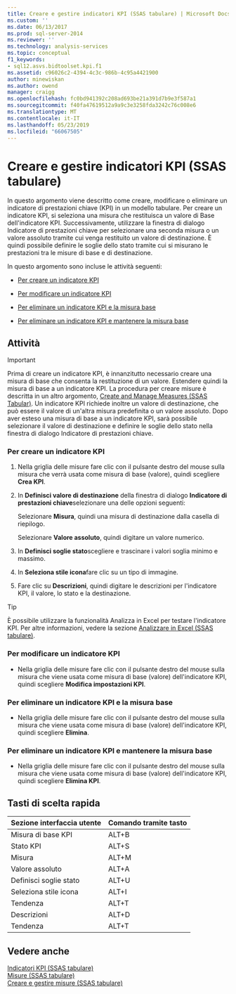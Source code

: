 ```yaml
---
title: Creare e gestire indicatori KPI (SSAS tabulare) | Microsoft Docs
ms.custom: ''
ms.date: 06/13/2017
ms.prod: sql-server-2014
ms.reviewer: ''
ms.technology: analysis-services
ms.topic: conceptual
f1_keywords:
- sql12.asvs.bidtoolset.kpi.f1
ms.assetid: c96026c2-4394-4c3c-986b-4c95a4421900
author: minewiskan
ms.author: owend
manager: craigg
ms.openlocfilehash: fc0bd941392c208ad693be21a391d7b9e3f587a1
ms.sourcegitcommit: f40fa47619512a9a9c3e3258fda3242c76c008e6
ms.translationtype: MT
ms.contentlocale: it-IT
ms.lasthandoff: 05/23/2019
ms.locfileid: "66067505"
---
```

# <a name="create-and-manage-kpis-ssas-tabular"></a>Creare e gestire indicatori KPI (SSAS tabulare)
  In questo argomento viene descritto come creare, modificare o eliminare un indicatore di prestazioni chiave (KPI) in un modello tabulare. Per creare un indicatore KPI, si seleziona una misura che restituisca un valore di Base dell'indicatore KPI. Successivamente, utilizzare la finestra di dialogo Indicatore di prestazioni chiave per selezionare una seconda misura o un valore assoluto tramite cui venga restituito un valore di destinazione. È quindi possibile definire le soglie dello stato tramite cui si misurano le prestazioni tra le misure di base e di destinazione.  
  
 In questo argomento sono incluse le attività seguenti:  
  
-   [Per creare un indicatore KPI](#bkmk_create_KPI)  
  
-   [Per modificare un indicatore KPI](#bkmk_edit_KPI)  
  
-   [Per eliminare un indicatore KPI e la misura base](#bkmk_delete)  
  
-   [Per eliminare un indicatore KPI e mantenere la misura base](#bkmk_delete_KPI)  
  
## <a name="tasks"></a>Attività  
  
> [!IMPORTANT]  
>  Prima di creare un indicatore KPI, è innanzitutto necessario creare una misura di base che consenta la restituzione di un valore. Estendere quindi la misura di base a un indicatore KPI. La procedura per creare misure è descritta in un altro argomento, [Create and Manage Measures &#40;SSAS Tabular&#41;](measures-ssas-tabular.md). Un indicatore KPI richiede inoltre un valore di destinazione, che può essere il valore di un'altra misura predefinita o un valore assoluto. Dopo aver esteso una misura di base a un indicatore KPI, sarà possibile selezionare il valore di destinazione e definire le soglie dello stato nella finestra di dialogo Indicatore di prestazioni chiave.  
  
###  <a name="bkmk_create_KPI"></a> Per creare un indicatore KPI  
  
1.  Nella griglia delle misure fare clic con il pulsante destro del mouse sulla misura che verrà usata come misura di base (valore), quindi scegliere **Crea KPI**.  
  
2.  In **Definisci valore di destinazione** della finestra di dialogo **Indicatore di prestazioni chiave**selezionare una delle opzioni seguenti:  
  
     Selezionare **Misura**, quindi una misura di destinazione dalla casella di riepilogo.  
  
     Selezionare **Valore assoluto**, quindi digitare un valore numerico.  
  
3.  In **Definisci soglie stato**scegliere e trascinare i valori soglia minimo e massimo.  
  
4.  In **Seleziona stile icona**fare clic su un tipo di immagine.  
  
5.  Fare clic su **Descrizioni**, quindi digitare le descrizioni per l'indicatore KPI, il valore, lo stato e la destinazione.  
  
> [!TIP]  
>  È possibile utilizzare la funzionalità Analizza in Excel per testare l'indicatore KPI. Per altre informazioni, vedere la sezione [Analizzare in Excel &#40;SSAS tabulare&#41;](analyze-in-excel-ssas-tabular.md).  
  
###  <a name="bkmk_edit_KPI"></a> Per modificare un indicatore KPI  
  
-   Nella griglia delle misure fare clic con il pulsante destro del mouse sulla misura che viene usata come misura di base (valore) dell'indicatore KPI, quindi scegliere **Modifica impostazioni KPI**.  
  
###  <a name="bkmk_delete"></a> Per eliminare un indicatore KPI e la misura base  
  
-   Nella griglia delle misure fare clic con il pulsante destro del mouse sulla misura che viene usata come misura di base (valore) dell'indicatore KPI, quindi scegliere **Elimina**.  
  
###  <a name="bkmk_delete_KPI"></a> Per eliminare un indicatore KPI e mantenere la misura base  
  
-   Nella griglia delle misure fare clic con il pulsante destro del mouse sulla misura che viene usata come misura di base (valore) dell'indicatore KPI, quindi scegliere **Elimina KPI**.  
  
## <a name="alt-shortcuts"></a>Tasti di scelta rapida  
  
|Sezione interfaccia utente|Comando tramite tasto|  
|----------------|-----------------|  
|Misura di base KPI|ALT+B|  
|Stato KPI|ALT+S|  
|Misura|ALT+M|  
|Valore assoluto|ALT+A|  
|Definisci soglie stato|ALT+U|  
|Seleziona stile icona|ALT+I|  
|Tendenza|ALT+T|  
|Descrizioni|ALT+D|  
|Tendenza|ALT+T|  
  
## <a name="see-also"></a>Vedere anche  
 [Indicatori KPI &#40;SSAS tabulare&#41;](kpis-ssas-tabular.md)   
 [Misure &#40;SSAS tabulare&#41;](measures-ssas-tabular.md)   
 [Creare e gestire misure &#40;SSAS tabulare&#41;](create-and-manage-measures-ssas-tabular.md)  
  
  
